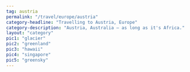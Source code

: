 ```yaml
---
tag: austria
permalink: "/travel/europe/austria"
category-headline: "Travelling to Austria, Europe"
category-description: "Austria, Australia – as long as it's Africa."
layout: "category"
pic1: "glacier"
pic2: "greenland"
pic3: "hawaii"
pic4: "singapore"
pic5: "greensky"
---
```


